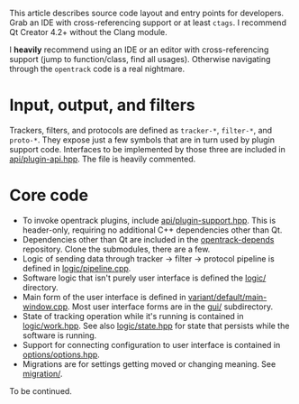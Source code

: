 This article describes source code layout and entry points for developers. Grab an IDE with cross-referencing support or at least <code>ctags</code>. I recommend Qt Creator 4.2+ without the Clang module.

I **heavily** recommend using an IDE or an editor with cross-referencing support (jump to function/class, find all usages). Otherwise navigating through the `opentrack` code is a real nightmare.

# Input, output, and filters

Trackers, filters, and protocols are defined as `tracker-*`, `filter-*`, and `proto-*`. They expose just a few symbols that are in turn used by plugin support code. Interfaces to be implemented by those three are included in [api/plugin-api.hpp](https://github.com/opentrack/opentrack/blob/unstable/api/plugin-api.hpp). The file is heavily commented.

# Core code

- To invoke opentrack plugins, include [api/plugin-support.hpp](https://github.com/opentrack/opentrack/blob/unstable/api/plugin-support.hpp). This is header-only, requiring no additional C++ dependencies other than Qt.
- Dependencies other than Qt are included in the [opentrack-depends](https://github.com/opentrack/opentrack-depends) repository. Clone the submodules, there are a few.
- Logic of sending data through tracker -> filter -> protocol pipeline is defined in [logic/pipeline.cpp](https://github.com/opentrack/opentrack/blob/unstable/logic/pipeline.cpp).
- Software logic that isn't purely user interface is defined the [logic/](https://github.com/opentrack/opentrack/tree/unstable/logic) directory.
- Main form of the user interface is defined in [variant/default/main-window.cpp](https://github.com/opentrack/opentrack/blob/unstable/variant/default/main-window.cpp). Most user interface forms are in the [gui/](https://github.com/opentrack/opentrack/tree/unstable/gui) subdirectory.
- State of tracking operation while it's running is contained in [logic/work.hpp](https://github.com/opentrack/opentrack/blob/unstable/logic/work.hpp). See also [logic/state.hpp](https://github.com/opentrack/opentrack/blob/unstable/logic/state.hpp) for state that persists while the software is running.
- Support for connecting configuration to user interface is contained in [options/options.hpp](https://github.com/opentrack/opentrack/blob/unstable/options/options.hpp).
- Migrations are for settings getting moved or changing meaning. See [migration/](https://github.com/opentrack/opentrack/tree/unstable/migration).

To be continued.